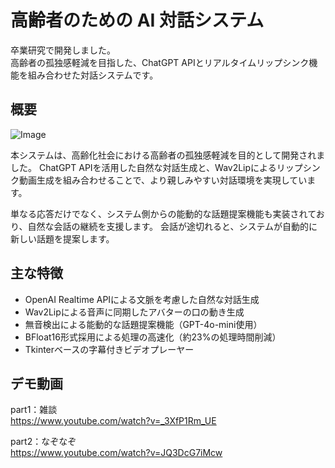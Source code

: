 # 高齢者のための AI 対話システム

卒業研究で開発しました。  
高齢者の孤独感軽減を目指した、ChatGPT APIとリアルタイムリップシンク機能を組み合わせた対話システムです。

## 概要
![Image](https://github.com/user-attachments/assets/9cd17569-bd45-4c60-8996-034a42fd2eac)

本システムは、高齢化社会における高齢者の孤独感軽減を目的として開発されました。  ChatGPT APIを活用した自然な対話生成と、Wav2Lipによるリップシンク動画生成を組み合わせることで、より親しみやすい対話環境を実現しています。  

単なる応答だけでなく、システム側からの能動的な話題提案機能も実装されており、自然な会話の継続を支援します。  会話が途切れると、システムが自動的に新しい話題を提案します。

## 主な特徴

- OpenAI Realtime APIによる文脈を考慮した自然な対話生成
- Wav2Lipによる音声に同期したアバターの口の動き生成
- 無音検出による能動的な話題提案機能（GPT-4o-mini使用）
- BFloat16形式採用による処理の高速化（約23%の処理時間削減）
- Tkinterベースの字幕付きビデオプレーヤー

## デモ動画

part1：雑談  
https://www.youtube.com/watch?v=_3XfP1Rm_UE    

part2：なぞなぞ  
https://www.youtube.com/watch?v=JQ3DcG7iMcw  


